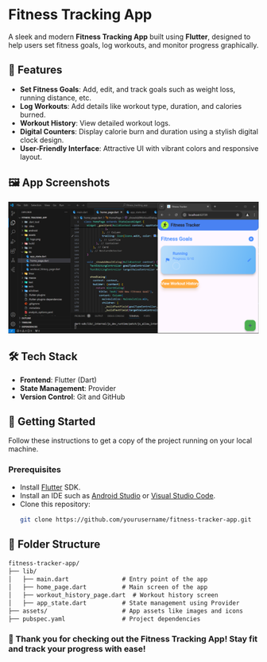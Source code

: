 # Fitness Tracking App

A sleek and modern **Fitness Tracking App** built using **Flutter**, designed to help users set fitness goals, log workouts, and monitor progress graphically. 

## 📱 Features
- **Set Fitness Goals**: Add, edit, and track goals such as weight loss, running distance, etc.
- **Log Workouts**: Add details like workout type, duration, and calories burned.
- **Workout History**: View detailed workout logs.
- **Digital Counters**: Display calorie burn and duration using a stylish digital clock design.
- **User-Friendly Interface**: Attractive UI with vibrant colors and responsive layout.

## 🖼️ App Screenshots
![Home Page](screenshots/Fitness_tracker.png)
## 🛠️ Tech Stack
- **Frontend**: Flutter (Dart)
- **State Management**: Provider
- **Version Control**: Git and GitHub

## 🚀 Getting Started
Follow these instructions to get a copy of the project running on your local machine.

### Prerequisites
- Install [Flutter](https://flutter.dev/docs/get-started/install) SDK.
- Install an IDE such as [Android Studio](https://developer.android.com/studio) or [Visual Studio Code](https://code.visualstudio.com/).
- Clone this repository:
  ```bash
  git clone https://github.com/yourusername/fitness-tracker-app.git
  ```


## 📂 Folder Structure
```plaintext
fitness-tracker-app/
├── lib/
│   ├── main.dart               # Entry point of the app
│   ├── home_page.dart          # Main screen of the app
│   ├── workout_history_page.dart  # Workout history screen
│   ├── app_state.dart          # State management using Provider
├── assets/                     # App assets like images and icons
├── pubspec.yaml                # Project dependencies
```


### 🚀 Thank you for checking out the Fitness Tracking App! Stay fit and track your progress with ease!
